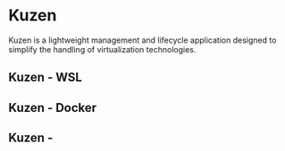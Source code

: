 # Kuzen
Kuzen is a lightweight management and lifecycle application designed to simplify the handling of virtualization technologies.

## Kuzen - WSL

## Kuzen - Docker

## Kuzen - 
